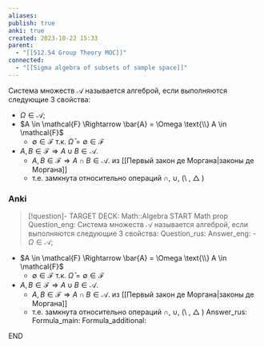 ```yaml
---
aliases: 
publish: true
anki: true
created: 2023-10-22 15:33
parent:
  - "[[512.54 Group Theory MOC]]"
connected:
  - "[[Sigma algebra of subsets of sample space]]"
---
```

Система множеств $\mathcal{A}$ называется aлгеброй, если выполняются следующие 3 свойства:
 - $\Omega\in\mathcal{A};$
- $A \in \mathcal{F} \Rightarrow \bar{A} = \Omega \text{\\} A \in \mathcal{F}$ 
	- $\emptyset\in\mathcal{F}$ т.к. $\bar{\Omega} = \emptyset \in \mathcal{F}$ 
- $A, B \in \mathcal{F} \Rightarrow A\cup B\in\mathcal{A}.$
	- $A, B \in \mathcal{F} \Rightarrow A\cap B\in\mathcal{A}.$ из [[Первый закон де Моргана|законы де Моргана]]
	- т.е. замкнута относительно операций $\cap$, $\cup$, (\\ , $\bigtriangleup$ )


### Anki
> [!question]-
TARGET DECK: Math::Algebra
START
Math prop
Question_eng: Система множеств $\mathcal{A}$ называется aлгеброй, если выполняются следующие 3 свойства:
Question_rus: 
Answer_eng:  - $\Omega\in\mathcal{A};$
- $A \in \mathcal{F} \Rightarrow \bar{A} = \Omega \text{\\} A \in \mathcal{F}$ 
	- $\emptyset\in\mathcal{F}$ т.к. $\bar{\Omega} = \emptyset \in \mathcal{F}$ 
- $A, B \in \mathcal{F} \Rightarrow A\cup B\in\mathcal{A}.$
	- $A, B \in \mathcal{F} \Rightarrow A\cap B\in\mathcal{A}.$ из [[Первый закон де Моргана|законы де Моргана]]
	- т.е. замкнута относительно операций $\cap$, $\cup$, (\\ , $\bigtriangleup$ )
Answer_rus: 
Formula_main: 
Formula_additional:
<!--ID: 1699126216098-->
END













